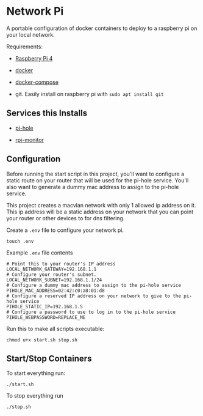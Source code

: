 # Network Pi
A portable configuration of docker containers to deploy to a raspberry pi on your local network.

Requirements:
- [Raspberry Pi 4](https://www.raspberrypi.org/products/raspberry-pi-4-model-b/)

- [docker](https://docs.docker.com/engine/install/debian/)

- [docker-compose](https://docs.docker.com/compose/install/#install-using-pip)

- git. Easily install on raspberry pi with `sudo apt install git`

## Services this Installs
- [pi-hole](https://docs.pi-hole.net/)

- [rpi-monitor](https://xavierberger.github.io/RPi-Monitor-docs/index.html)
## Configuration
Before running the start script in this project, you'll want to configure a static route on your router that will be used for the pi-hole service. You'll also want to generate a dummy mac address to assign to the pi-hole service.

This project creates a macvlan network with only 1 allowed ip address on it. This ip address will be a static address on your network that you can point your router or other devices to for dns filtering.

Create a `.env` file to configure your network pi.
```
touch .env
```

Example `.env` file contents
```
# Point this to your router's IP address
LOCAL_NETWORK_GATEWAY=192.168.1.1
# Configure your router's subnet.
LOCAL_NETWORK_SUBNET=192.168.1.1/24
# Configure a dummy mac address to assign to the pi-hole service
PIHOLE_MAC_ADDRESS=02:42:c0:a8:01:d8
# Configure a reserved IP address on your network to give to the pi-hole service
PIHOLE_STATIC_IP=192.168.1.5
# Configure a password to use to log in to the pi-hole service
PIHOLE_WEBPASSWORD=REPLACE_ME
```

Run this to make all scripts executable:
```
chmod u+x start.sh stop.sh
```

## Start/Stop Containers
To start everything run:
```
./start.sh
```

To stop everything run
```
./stop.sh
```